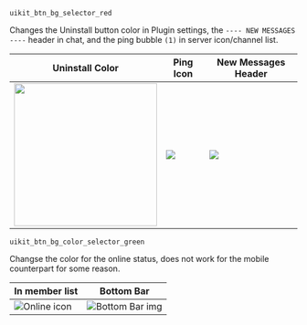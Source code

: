 `uikit_btn_bg_selector_red`

Changes the Uninstall button color in Plugin settings, the `---- NEW MESSAGES ----` header in chat, and the ping bubble `(1)` in server icon/channel list.


| Uninstall Color | Ping Icon | New Messages Header|
|------------|-------------|--------|
|<img src="https://cdn.discordapp.com/attachments/819172980184973343/888363863752470528/IMG_20210917_152829.JPG?width=381&height=567" height=250> |<img src="https://cdn.discordapp.com/attachments/819172980184973343/888363864255770674/IMG_20210917_152746.JPG">| <img src="https://cdn.discordapp.com/attachments/819172980184973343/888363864075411466/IMG_20210917_152802.JPG"> |

`uikit_btn_bg_color_selector_green`

Changse the color for the online status, does not work for the mobile counterpart for some reason.

|In member list| Bottom Bar|
|--------------|-----------|
|![Online icon](https://images-ext-1.discordapp.net/external/UobolBXcDHGXZSyIYOJQxk2JDNJy8Oi4u4-XUCzv8Vo/https/i.imgur.com/WV05Emph.jpg)|![Bottom Bar img](https://images-ext-1.discordapp.net/external/EFDqJUTmMk1-GHhhxqts1p-L58asEWOhfRiqkgESyP4/https/i.imgur.com/m1Rpqjdh.jpg)

